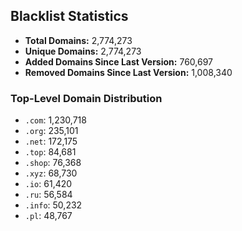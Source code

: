 ## Blacklist Statistics

- **Total Domains:** 2,774,273
- **Unique Domains:** 2,774,273
- **Added Domains Since Last Version:** 760,697
- **Removed Domains Since Last Version:** 1,008,340

### Top-Level Domain Distribution

-  `.com`: 1,230,718
-  `.org`: 235,101
-  `.net`: 172,175
-  `.top`: 84,681
-  `.shop`: 76,368
-  `.xyz`: 68,730
-  `.io`: 61,420
-  `.ru`: 56,584
-  `.info`: 50,232
-  `.pl`: 48,767
